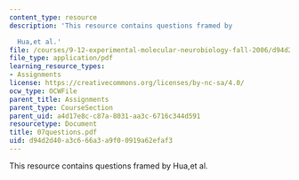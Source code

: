 ```yaml
---
content_type: resource
description: 'This resource contains questions framed by

  Hua,et al.'
file: /courses/9-12-experimental-molecular-neurobiology-fall-2006/d94d2d40a3c666a3a9f00919a62efaf3_07questions.pdf
file_type: application/pdf
learning_resource_types:
- Assignments
license: https://creativecommons.org/licenses/by-nc-sa/4.0/
ocw_type: OCWFile
parent_title: Assignments
parent_type: CourseSection
parent_uid: a4d17e8c-c87a-8031-aa3c-6716c344d591
resourcetype: Document
title: 07questions.pdf
uid: d94d2d40-a3c6-66a3-a9f0-0919a62efaf3
---
```

This resource contains questions framed by
Hua,et al.